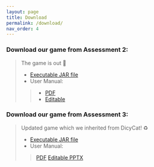```yaml
---
layout: page
title: Download
permalink: /download/
nav_order: 4
---
```

### Download our game from Assessment 2:
> The game is out 👾
> * [Executable JAR file](/files/desktop-1.0.jar)
> * User Manual: 
> > * [PDF](/files/User_Manual_PDF.pdf)
> > * [Editable](/files/User_Manual_Edit.docx)

### Download our game from Assessment 3:
> Updated game which we inherited from DicyCat! ♻️
> * [Executable JAR file](/files/Assessment3Jar/desktop-1.0.jar)
> * User Manual: 
> > [PDF](/files/UserManual.pdf)
> > [Editable PPTX](/files/DicyCatKroyManual(editable).pptx)


